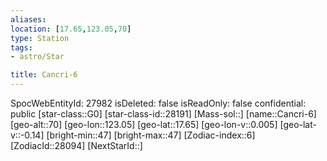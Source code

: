 ```yaml
---
aliases: 
location: [17.65,123.05,70]
type: Station
tags:
- astro/Star

title: Cancri-6
---
```

SpocWebEntityId: 27982
isDeleted: false
isReadOnly: false
confidential: public
[star-class::G0]
[star-class-id::28191]
[Mass-sol::]
[name::Cancri-6]
[geo-alt::70]
[geo-lon::123.05]
[geo-lat::17.65]
[geo-lon-v::0.005]
[geo-lat-v::-0.14]
[bright-min::47]
[bright-max::47]
[Zodiac-index::6]
[ZodiacId::28094]
[NextStarId::]



